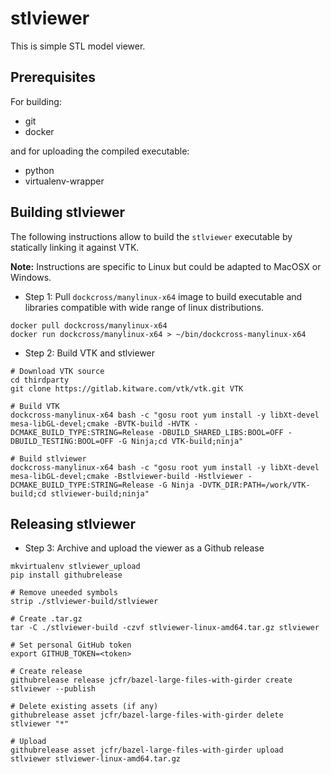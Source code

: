 # stlviewer

This is simple STL model viewer.

## Prerequisites

For building:

* git
* docker

and for uploading the compiled executable:

* python
* virtualenv-wrapper

## Building stlviewer

The following instructions allow to build the `stlviewer` executable by statically linking
it against VTK.

**Note:** Instructions are specific to Linux but could be adapted to MacOSX or Windows.

* Step 1: Pull `dockcross/manylinux-x64` image to build executable and libraries compatible with wide range of linux distributions.

```
docker pull dockcross/manylinux-x64
docker run dockcross/manylinux-x64 > ~/bin/dockcross-manylinux-x64
```

* Step 2: Build VTK and stlviewer

```
# Download VTK source
cd thirdparty
git clone https://gitlab.kitware.com/vtk/vtk.git VTK

# Build VTK
dockcross-manylinux-x64 bash -c "gosu root yum install -y libXt-devel mesa-libGL-devel;cmake -BVTK-build -HVTK -DCMAKE_BUILD_TYPE:STRING=Release -DBUILD_SHARED_LIBS:BOOL=OFF -DBUILD_TESTING:BOOL=OFF -G Ninja;cd VTK-build;ninja"

# Build stlviewer
dockcross-manylinux-x64 bash -c "gosu root yum install -y libXt-devel mesa-libGL-devel;cmake -Bstlviewer-build -Hstlviewer -DCMAKE_BUILD_TYPE:STRING=Release -G Ninja -DVTK_DIR:PATH=/work/VTK-build;cd stlviewer-build;ninja"
```

## Releasing stlviewer

* Step 3: Archive and upload the viewer as a Github release

```
mkvirtualenv stlviewer_upload
pip install githubrelease

# Remove uneeded symbols
strip ./stlviewer-build/stlviewer

# Create .tar.gz
tar -C ./stlviewer-build -czvf stlviewer-linux-amd64.tar.gz stlviewer

# Set personal GitHub token
export GITHUB_TOKEN=<token>

# Create release
githubrelease release jcfr/bazel-large-files-with-girder create stlviewer --publish

# Delete existing assets (if any)
githubrelease asset jcfr/bazel-large-files-with-girder delete stlviewer "*"

# Upload
githubrelease asset jcfr/bazel-large-files-with-girder upload stlviewer stlviewer-linux-amd64.tar.gz
```

